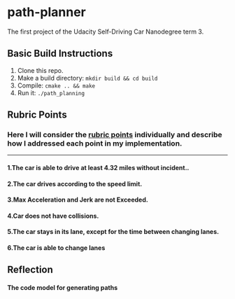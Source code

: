 # path-planner
The first project of the Udacity Self-Driving Car Nanodegree term 3.

## Basic Build Instructions

1. Clone this repo.
2. Make a build directory: `mkdir build && cd build`
3. Compile: `cmake .. && make`
4. Run it: `./path_planning` 

## Rubric Points
### Here I will consider the [rubric points](https://review.udacity.com/#!/rubrics/1020/view) individually and describe how I addressed each point in my implementation.

---

#### 1.The car is able to drive at least 4.32 miles without incident..

#### 2.The car drives according to the speed limit.

#### 3.Max Acceleration and Jerk are not Exceeded.

#### 4.Car does not have collisions.

#### 5.The car stays in its lane, except for the time between changing lanes.

#### 6.The car is able to change lanes 

## Reflection

#### The code model for generating paths
